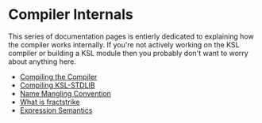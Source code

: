 # Compiler Internals

This series of documentation pages is entierly dedicated to
explaining how the compiler works internally. If you're not
actively working on the KSL compiler or building a KSL module
then you probably don't want to worry about anything here.

- [Compiling the Compiler](compiling.md)
- [Compiling KSL-STDLIB](compile-stdlib.md)
- [Name Mangling Convention](name-mangling.md)
- [What is fractstrike](fractstrike-gc.md)
- [Expression Semantics](expr-semantics.md)

